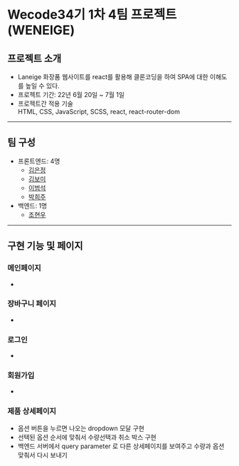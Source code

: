 # Wecode34기 1차 4팀 프로젝트(WENEIGE)

<!-- 데모영상 넣기 -->
<!-- ![Weneige Demo]() -->

## 프로젝트 소개

- Laneige 화장품 웹사이트를 react를 활용해 클론코딩을 하여 SPA에 대한 이해도를 높일 수 있다.
- 프로젝트 기간: 22년 6월 20일 ~ 7월 1일
- 프로젝트간 적용 기술<br>
  HTML, CSS, JavaScript, SCSS, react, react-router-dom

---

## 팀 구성

- 프론트엔드: 4명
  - [김은정](https://github.com/banhera)
  - [김보미](https://github.com/rlaqhalx)
  - [이범석](https://github.com/beomq)
  - [박희주](https://github.com/hjpark625)
- 백엔드: 1명
  - [조현우](https://github.com/HyeonWooJo)

---

## 구현 기능 및 페이지

### 메인페이지

-

### 장바구니 페이지

-

### 로그인

-

### 회원가입

-

### 제품 상세페이지

- 옵션 버튼을 누르면 나오는 dropdown 모달 구현
- 선택된 옵션 순서에 맞춰서 수량선택과 취소 박스 구현
- 백엔드 서버에서 query parameter 로 다른 상세페이지를 보여주고 수량과 옵션 맞춰서 다시 보내기
